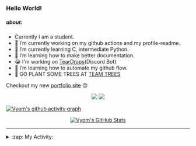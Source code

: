 ### Hello World!

##### about:
- Currently I am a student.
- 🔭 I’m currently working on my github actions and my profile-readme. 
- 🌱 I’m currently learning C, intermediate Python.
- 🌱 I’m learning how to make better documentation.
- 😭 I'm working on [TearDrops](https://github.com/Vyvy-vi/TearDrops)(Discord Bot)
- 🌱 I’m learning how to automate my github flow.
- 🌱 GO PLANT SOME TREES AT [TEAM TREES](https://teamtrees.org/)

Checkout my new [portfolio site](https://vyvy-vi.github.io/portfolio) 🙃

<p align="center">
  <a href="https://twitter.com/Vyvy_viM"><img target="_blank" src="https://img.shields.io/badge/twitter%20@Vyvy_viM-0D95E8?style=for-the-badge&logo=twitter&logoColor=white"/></a> 
  <a href="https://vyvy-vi.github.io/portfolio"><img target="_blank" src="https://img.shields.io/badge/-I%27m_craving_for_open_source-green?style=for-the-badge&logo=github&logoColor=black"/></a> 
</p>

[![Vyom's github activity graph](https://activity-graph.herokuapp.com/graph?username=Vyvy-vi)](https://github.com/ashutosh00710/github-readme-activity-graph)

<p align="center">
<a href="https://github.com/Vyvy-vi/Vyvy-vi">
  <img src="https://profile-readme-git-master.vyvy-vi.vercel.app/api?username=Vyvy-vi&show_icons=true&line_height=27&count_private=true&title_color=ffffff&text_color=c9cacc&icon_color=2bbc8a&bg_color=1d1f21" alt="Vyom's GitHub Stats" />
</a>
</p>


---
<details>
  <summary>:zap: My Activity:</summary>
  
<!--START_SECTION:waka-->
**I'm an Early 🐤** 

```text
🌞 Morning    47 commits     ███████████░░░░░░░░░░░░░░   44.76% 
🌆 Daytime    11 commits     ██░░░░░░░░░░░░░░░░░░░░░░░   10.48% 
🌃 Evening    25 commits     ██████░░░░░░░░░░░░░░░░░░░   23.81% 
🌙 Night      22 commits     █████░░░░░░░░░░░░░░░░░░░░   20.95%

```
📅 **I'm Most Productive on Monday** 

```text
Monday       28 commits     ██████░░░░░░░░░░░░░░░░░░░   26.67% 
Tuesday      12 commits     ██░░░░░░░░░░░░░░░░░░░░░░░   11.43% 
Wednesday    10 commits     ██░░░░░░░░░░░░░░░░░░░░░░░   9.52% 
Thursday     9 commits      ██░░░░░░░░░░░░░░░░░░░░░░░   8.57% 
Friday       17 commits     ████░░░░░░░░░░░░░░░░░░░░░   16.19% 
Saturday     17 commits     ████░░░░░░░░░░░░░░░░░░░░░   16.19% 
Sunday       12 commits     ██░░░░░░░░░░░░░░░░░░░░░░░   11.43%

```


📊 **This Week I Spent My Time On** 

```text
🔥 Editors: 
Vim                      8 hrs 39 mins       ████████████████████████░   98.16% 
VS Code                  9 mins              ░░░░░░░░░░░░░░░░░░░░░░░░░   1.84%

🐱‍💻 Projects: 
dev-quotes-api           2 hrs 29 mins       ███████░░░░░░░░░░░░░░░░░░   28.19% 
assistant-bee            2 hrs 5 mins        ██████░░░░░░░░░░░░░░░░░░░   23.8% 
TearDrops                1 hr 31 mins        ████░░░░░░░░░░░░░░░░░░░░░   17.28% 
Unknown Project          1 hr 20 mins        ███░░░░░░░░░░░░░░░░░░░░░░   15.19% 
stargate                 31 mins             █░░░░░░░░░░░░░░░░░░░░░░░░   5.99%

```


<!--END_SECTION:waka-->
</details>
